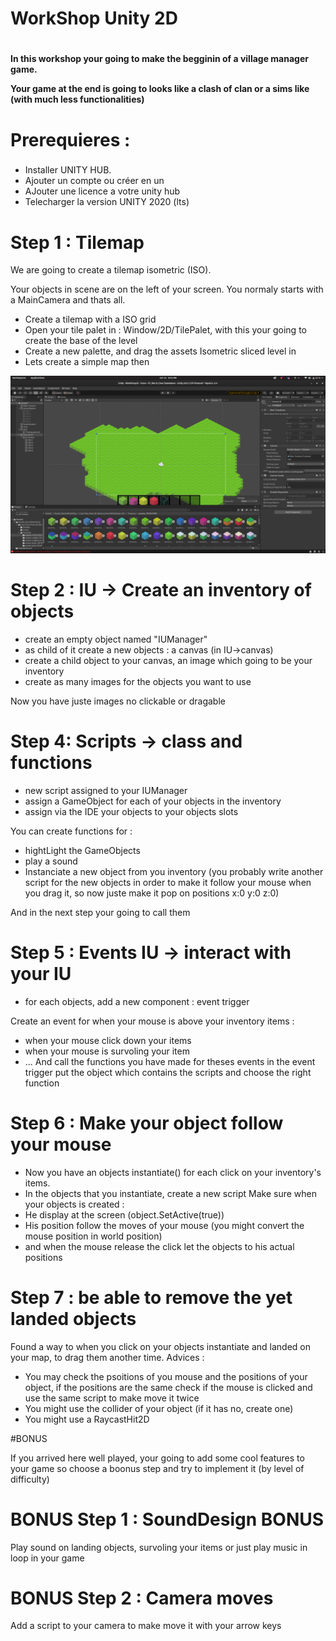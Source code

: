 # WorkShop Unity 2D <h1>
<h4>
 In this workshop your going to make the begginin of a village manager game.

Your game at the end is going to looks like a clash of clan or a sims like (with much less functionalities)

# Prerequieres : <h3>
  - Installer UNITY HUB.
  - Ajouter un compte ou créer en un
  - AJouter une licence a votre unity hub
  - Telecharger la version UNITY 2020 (lts)
#
# Step 1 : Tilemap

 We are going to create a tilemap isometric (ISO).

Your objects in scene are on the left of your screen. You normaly starts with a MainCamera and thats all.

 - Create a tilemap with a ISO grid
 - Open your tile palet in : Window/2D/TilePalet, with this your going to create the base of the level
 - Create a new palette, and drag the assets Isometric sliced level in
 - Lets create a simple map then
 
![alt text](https://github.com/gabriel654165/WorkshopUnity2D/blob/master/images/Screenshot%20from%202021-10-13%2020-51-11.png)

# Step 2 : IU -> Create an inventory of objects

- create an empty object named "IUManager"
- as child of it create a new objects : a canvas (in IU->canvas)
- create a child object to your canvas, an image which going to be your inventory
- create as many images for the objects you want to use

Now you have juste images no clickable or dragable

# Step 4: Scripts -> class and functions

 - new script assigned to your IUManager
 - assign a GameObject for each of your objects in the inventory
 - assign via the IDE your objects to your objects slots

You can create functions for : 
 - hightLight the GameObjects 
 - play a sound
 - Instanciate a new object from you inventory (you probably write another script for the new objects in order to make it follow your mouse when you drag it, so now juste make it pop on positions x:0 y:0 z:0)
 
And in the next step your going to call them

# Step 5 : Events IU -> interact with your IU

 - for each objects, add a new component : event trigger

Create an event for when your mouse is above your inventory items : 
 - when your mouse click down your items
 - when your mouse is survoling your item
 - ...
And call the functions you have made for theses events in the event trigger put the object which contains the scripts and choose the right function

# Step 6 : Make your object follow your mouse

 - Now you have an objects instantiate() for each click on your inventory's items.
 - In the objects that you instantiate, create a new script
Make sure when your objects is created :
 - He display at the screen (object.SetActive(true))
 - His position follow the moves of your mouse (you might convert the mouse position in world position)
 - and when the mouse release the click let the objects to his actual positions

# Step 7 : be able to remove the yet landed objects
Found a way to when you click on your objects instantiate and landed on your map, to drag them another time.
Advices : 
- You may check the psoitions of you mouse and the positions of your object, if the positions are the same check if the mouse is clicked and use the same script to make move it twice
- You might use the collider of your object (if it has no, create one)
- You might use a RaycastHit2D

#BONUS

If you arrived here well played, your going to add some cool features to your game so choose a boonus step and try to implement it (by level of difficulty)

# BONUS Step 1 : SoundDesign BONUS
Play sound on landing objects, survoling your items or just play music in loop in your game

# BONUS Step 2 : Camera moves
Add a script to your camera to make move it with your arrow keys